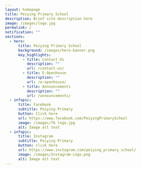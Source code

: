 ```yaml
---
layout: homepage
title: Peiying Primary School
description: Brief site description here
image: /images/logo.jpg
permalink: /
notification: ""
sections:
  - hero:
      title: Peiying Primary School
      background: /images/hero-banner.png
      key_highlights:
        - title: Contact Us
          description: ""
          url: /contact-us/
        - title: E-Openhouse
          description: ""
          url: /e-openhouse/
        - title: Announcements
          description: ""
          url: /announcements/
  - infopic:
      title: Facebook
      subtitle: Peiying Primary
      button: Click here
      url: https://www.facebook.com/PeiyingPrimarySchool
      image: /images/fb logo.jpg
      alt: Image alt text
  - infopic:
      title: Instagram
      subtitle: Peiying Primary
      button: click here
      url: https://www.instagram.com/peiying_primary_school/
      image: /images/Instagram-Logo.png
      alt: Image alt text
---
```

